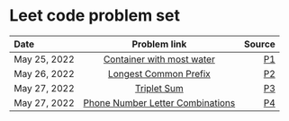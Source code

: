 # Leet code problem set
| Date        | Problem link  																								| Source        |
| :---        | :----:     																									| ---: 			|
| May 25, 2022| [Container with most water](https://leetcode.com/problems/container-with-most-water/) 						| [P1](P1)  	|
| May 26, 2022| [Longest Common Prefix](https://leetcode.com/problems/longest-common-prefix/) 								| [P2](P2)  	|
| May 27, 2022| [Triplet Sum](https://leetcode.com/problems/3sum/) 															| [P3](P3)  	|
| May 27, 2022| [Phone Number Letter Combinations](https://leetcode.com/problems/letter-combinations-of-a-phone-number/) 	| [P4](P4)  	|
